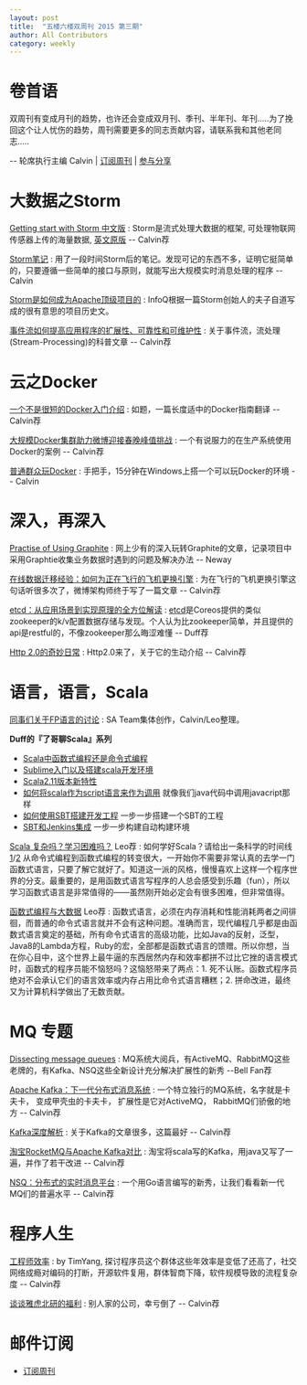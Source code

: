 ```yaml
---
layout: post
title:  "五楼六楼双周刊 2015 第三期"
author: All Contributors
category: weekly
---
```


# 卷首语

双周刊有变成月刊的趋势，也许还会变成双月刊、季刊、半年刊、年刊.....为了挽回这个让人忧伤的趋势，周刊需要更多的同志贡献内容，请联系我和其他老同志.....

-- 轮席执行主编 Calvin \| [订阅周刊](http://f5f6.github.io/subscribe.html) \| [参与分享](http://f5f6.github.io/2014/12/28/welcome-to-jekyll/) 


# 大数据之Storm

[Getting start with Storm 中文版](http://ifeve.com/getting-started-with-stom-index/) 
: Storm是流式处理大数据的框架, 可处理物联网传感器上传的海量数据, [英文原版](http://it-ebooks.info/book/888/) -- Calvin荐

[Storm笔记](http://calvin1978.blogcn.com/articles/stormnotes.html) 
: 用了一段时间Storm后的笔记。发现可记的东西不多，证明它挺简单的，只要遵循一些简单的接口与原则，就能写出大规模实时消息处理的程序 -- Calvin

[Storm是如何成为Apache顶级项目的](http://www.infoq.com/cn/news/2014/10/storm-apache-top-level-project)
: InfoQ根据一篇Storm创始人的夫子自道写成的很有意思的项目历史文。

[事件流如何提高应用程序的扩展性、可靠性和可维护性](http://www.infoq.com/cn/articles/eventflow-app-scalability-reliability-maintainability)
: 关于事件流，流处理(Stream-Processing)的科普文章 -- Calvin荐

# 云之Docker

[一个不是很短的Docker入门介绍](http://dockerone.com/article/277)
: 如题，一篇长度适中的Docker指南翻译 -- Calvin荐

[大规模Docker集群助力微博迎接春晚峰值挑战](http://www.weibo.com/p/1001603811301997572906)
: 一个有说服力的在生产系统使用Docker的案例 -- Calvin荐

[普通群众玩Docker](http://calvin1978.blogcn.com/articles/begintodocker.html)
: 手把手，15分钟在Windows上搭一个可以玩Docker的环境 -- Calvin


# 深入，再深入

[Practise of Using Graphite](http://neway6655.github.io/graphite/2015/03/24/practise-of-using-graphite.html)
: 网上少有的深入玩转Graphite的文章，记录项目中采用Graphtie收集业务数据时遇到的问题及解决办法 -- Neway


[在线数据迁移经验：如何为正在飞行的飞机更换引擎](http://www.infoq.com/cn/articles/online-data-migration-experience)
: 为在飞行的飞机更换引擎这句话听很多次了，微博架构师终于写了一篇文章 -- Calvin荐

[etcd：从应用场景到实现原理的全方位解读](http://www.infoq.com/cn/articles/etcd-interpretation-application-scenario-implement-principle)
: [etcd](https://github.com/coreos/etcd)是Coreos提供的类似zookeeper的k/v配置数据存储与发现。个人认为比zookeeper简单，并且提供的api是restful的，不像zookeeper那么晦涩难懂 -- Duff荐

[Http 2.0的奇妙日常](http://www.alloyteam.com/2015/03/http2-0-di-qi-miao-ri-chang/)
: Http2.0来了，关于它的生动介绍 -- Calvin荐

# 语言，语言，Scala

[同事们关于FP语言的讨论](http://aleung.github.io/blog/2015/01/25/fp/)
: SA Team集体创作，Calvin/Leo整理。

**Duff的『了哥聊Scala』系列**

* [Scala中函数式编程还是命令式编程](http://duffqiu.github.io/blog/2015/02/05/fp-or-imperative-with-scala/)
* [Sublime入门以及搭建scala开发环境](http://duffqiu.github.io/blog/2015/02/25/sublime-startup/) 
* [Scala2.11版本新特性](http://duffqiu.github.io/blog/2015/03/02/scala211-overview/)
* [如何将scala作为script语言来作为调用](http://duffqiu.github.io/blog/2015/03/03/scala-script/) 就像我们java代码中调用javacript那样 
* [如何使用SBT搭建开发工程](http://duffqiu.github.io/blog/2015/02/10/sbt-for-new-user/) 一步一步搭建一个SBT的工程
* [SBT和Jenkins集成](http://duffqiu.github.io/blog/2015/02/23/integrate-sbt-project-jenkins/) 一步一步构建自动构建环境


[Scala 复杂吗？学习困难吗？](http://www.zhihu.com/question/27332932/answer/36205274) Leo荐
: 如何学好Scala？请给出一条科学的时间线 [1](http://www.zhihu.com/question/26707124/answer/36404470)/[2](http://www.zhihu.com/question/26707124/answer/36476090) 从命令式编程到函数式编程的转变很大，一开始你不需要非常认真的去学一门函数式语言，只要了解它就好了。知道这一派的风格，慢慢喜欢上这样一个程序世界的分支。最重要的，是用函数式语言写程序的人总会感受到乐趣（fun），所以学习函数式语言是非常值得的——虽然刚开始必定会有很多困难，但非常值得。

[函数式编程与大数据](http://www.zhihu.com/question/27630156/answer/37488883) Leo荐
: 函数式语言，必须在内存消耗和性能消耗两者之间徘徊，而普通的命令式语言就并不会有这种问题。准确而言，现代编程几乎都是由函数式语言奠定的基础，所有命令式语言的高级功能，比如Java的反射，泛型，Java8的Lambda方程，Ruby的宏，全部都是函数式语言的馈赠。所以你想，当在你心目中，这个世界上最牛逼的东西居然内存和效率都拼不过比它挫的语言模式时，函数式的程序员能不恼怒吗？这恼怒带来了两点：1. 死不认账。函数式程序员绝对不会承认它们的语言效率或内存占用比命令式语言糟糕；2. 拼命改进，最终又为计算机科学做出了无数贡献。

# MQ 专题

[Dissecting message queues](http://www.bravenewgeek.com/dissecting-message-queues/)
: MQ系统大阅兵，有ActiveMQ、RabbitMQ这些老牌的，有Kafka、NSQ这些全新设计充分解决扩展性的新秀 --Bell Fan荐

[Apache Kafka：下一代分布式消息系统](http://www.infoq.com/cn/articles/apache-kafka)
: 一个特立独行的MQ系统，名字就是卡夫卡， 变成甲壳虫的卡夫卡， 扩展性是它对ActiveMQ， RabbitMQ们骄傲的地方 -- Calvin荐

[Kafka深度解析](http://www.jasongj.com/2015/01/02/Kafka%E6%B7%B1%E5%BA%A6%E8%A7%A3%E6%9E%90/)
: 关于Kafka的文章很多，这篇最好 -- Calvin荐

[淘宝RocketMQ与Apache Kafka对比](https://github.com/alibaba/RocketMQ/wiki/rmq_vs_kafka)
: 淘宝将scala写的Kafka，用java又写了一遍，并作了若干改进 -- Calvin荐

[NSQ：分布式的实时消息平台](http://www.infoq.com/cn/news/2015/02/nsq-distributed-message-platform)
: 一个用Go语言编写的新秀，让我们看看新一代MQ们的普遍水平 -- Calvin荐

# 程序人生

[工程师效率](http://timyang.net/tao/productive-programmer-2)
: by TimYang, 探讨程序员这个群体这些年效率是变低了还高了，社交网络成瘾对编码的打断，开源软件复用，群体智商下降，软件规模导致的流程复杂度 -- Calvin荐

[谈谈雅虎北研的福利](http://itindex.net/detail/53013-%E9%9B%85%E8%99%8E-%E7%A6%8F%E5%88%A9)
: 别人家的公司，幸亏倒了 -- Calvin荐

# 邮件订阅

- [订阅周刊](http://f5f6.github.io/subscribe.html)

